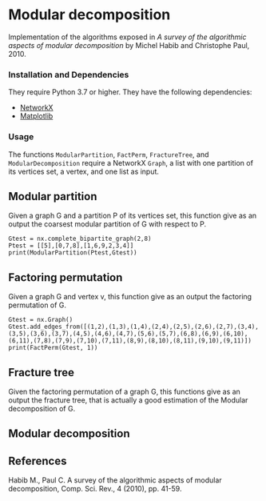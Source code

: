 # Modular decomposition

Implementation of the algorithms exposed in *A survey of the algorithmic aspects of modular decomposition* by Michel Habib and Christophe Paul, 2010.

### Installation and Dependencies

They require Python 3.7 or higher. They have the following dependencies:

- [NetworkX](https://networkx.org/)
- [Matplotlib](https://matplotlib.org/)

### Usage

The functions `ModularPartition`, `FactPerm`, `FractureTree`, and `ModularDecomposition` require a NetworkX `Graph`, a list with one partition of its vertices set, a vertex, and one list as input.

## Modular partition

Given a graph G and a partition P of its vertices set, this function give as an output the coarsest modular partition of G with respect to P.

```
Gtest = nx.complete_bipartite_graph(2,8)
Ptest = [[5],[0,7,8],[1,6,9,2,3,4]]
print(ModularPartition(Ptest,Gtest))
```
## Factoring permutation

Given a graph G and vertex v, this function give as an output the factoring permutation of G.

```
Gtest = nx.Graph()
Gtest.add_edges_from([(1,2),(1,3),(1,4),(2,4),(2,5),(2,6),(2,7),(3,4),(3,5),(3,6),(3,7),(4,5),(4,6),(4,7),(5,6),(5,7),(6,8),(6,9),(6,10),(6,11),(7,8),(7,9),(7,10),(7,11),(8,9),(8,10),(8,11),(9,10),(9,11)])
print(FactPerm(Gtest, 1))
```

## Fracture tree

Given the factoring permutation of a graph G, this functions give as an output the fracture tree, that is actually a good estimation of the Modular decomposition of G.

## Modular decomposition

## References

Habib M., Paul C. A survey of the algorithmic aspects of modular decomposition, Comp. Sci. Rev., 4 (2010), pp. 41-59.
